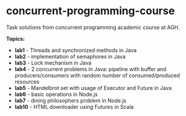 # concurrent-programming-course

Task solutions from concurrent programming academic course at AGH.

**Topics:**
* **lab1** - Threads and synchronized methods in Java
* **lab2** - implementation of semaphores in Java
* **lab3** - Lock mechanism in Java
* **lab4** - 2 concurrent problems in Java: pipeline with buffer and producers/consumers with random number of consumed/produced resources
* **lab5** - Mandelbrot set with usage of Executor and Future in Java
* **lab6** - basic operations in Node.js
* **lab7** - dining philosophers problem in Node.js
* **lab10** - HTML downloader using Futures in Scala
